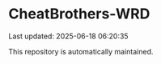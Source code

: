 # CheatBrothers-WRD

Last updated: 2025-06-18 06:20:35

This repository is automatically maintained.
